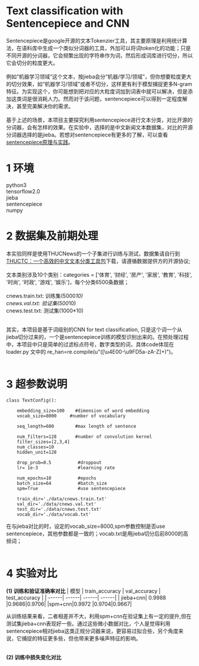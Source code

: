 # Text classification with Sentencepiece and CNN
Sentencepiece是google开源的文本Tokenzier工具，其主要原理是利用统计算法，在语料库中生成一个类似分词器的工具，外加可以将词token化的功能；只是不同开源的分词器，它会频繁出现的字符串作为词，然后形成词库进行切分，所以它会切分的粒度更大。<br>
<br>
例如“机器学习领域“这个文本，按jieba会分“机器/学习/领域”，但你想要粒度更大的切分效果，如“机器学习/领域”或者不切分，这样更有利于模型捕捉更多N-gram特征。为实现这个，你可能想到把对应的大粒度词加到词表中就可以解决，但是添加这类词是很消耗人力。然而对于该问题，sentencepiece可以得到一定程度解决，甚至完美解决你的需求。<br>
<br>
基于上述的场景，本项目主要探究利用sentencepiece进行文本分类，对比开源的分词器，会有怎样的效果。在实验中，选择的是中文新闻文本数据集，对比的开源分词器选择的是jieba。若想对sentencepiece有更多的了解，可以查看[sentencepiece原理与实践](https://zhuanlan.zhihu.com/p/159200073)。<br>


1 环境
=
python3 <br>
tensorflow2.0 <br>
jieba <br>
sentencepiece <br>
numpy <br>

2 数据集及前期处理
=
本实验同样是使用THUCNews的一个子集进行训练与测试，数据集请自行到[THUCTC：一个高效的中文文本分类工具包](http://thuctc.thunlp.org/)下载，请遵循数据提供方的开源协议;<br><br>
文本类别涉及10个类别：categories = \['体育', '财经', '房产', '家居', '教育', '科技', '时尚', '时政', '游戏', '娱乐']，每个分类6500条数据；<br><br>
cnews.train.txt: 训练集(5000*10)<br>
cnews.val.txt: 验证集(500*10)<br>
cnews.test.txt: 测试集(1000*10)<br><br>

其实，本项目是基于词级别的CNN for text classification, 只是这个词一个从jieba切分过来的，一个是sentencepiece训练的模型识别出来的。在预处理过程中，本项目中只是简单的过滤标点符号，数字类型的词，具体code体现在loader.py 文中的 re_han=re.compile(u"([\u4E00-\u9FD5a-zA-Z]+)")。<br><br>

3 超参数说明
=
~~~
class TextConfig():

    embedding_size=100    #dimension of word embedding
    vocab_size=8000     #number of vocabulary

    seq_length=600        #max length of sentence

    num_filters=128       #number of convolution kernel
    filter_sizes=[2,3,4]
    num_classes=10
    hidden_unit=128

    drop_prob=0.5          #droppout
    lr= 1e-3               #learning rate

    num_epochs=10          #epochs
    batch_size=64          #batch_size
    spm=True               #use sentencepiece

    train_dir='./data/cnews.train.txt'
    val_dir='./data/cnews.val.txt'
    test_dir='./data/cnews.test.txt'
    vocab_dir='./data/vocab.txt'
~~~
在与jieba对比的时，设定的vocab_size=8000,spm参数控制是否use sentencepiece，其他参数都是一致的；vocab.txt是用jieba切分后前8000的高频词；<br><br>

4 实验对比
=
**(1) 训练和验证准确率对比**
| 模型 | train_accuracy | val_accuracy | test_accuracy |
| ------| ------| ------| ------|
| jieba+cnn| 0.9988 |0.9686|0.9706|
|spm+cnn|0.9972 |0.9704|0.9667|

从训练结果来看，二者相差并不大，利用spm+cnn在验证集上有一定的提升,但在测试集jieba+cnn表现好一些。通过这些微小数据对比，个人是觉得利用sentencepiece相对jieba这类正规分词器来说，更容易过拟合些，另个角度来说，它捕捉的特征更多些，但也带来更多噪声特征的影响。<br><br>

**(2) 训练中损失变化对比**
